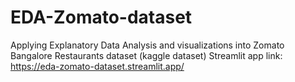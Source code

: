 # EDA-Zomato-dataset
Applying Explanatory Data Analysis and visualizations into Zomato Bangalore Restaurants dataset (kaggle dataset)
Streamlit app link: https://eda-zomato-dataset.streamlit.app/
